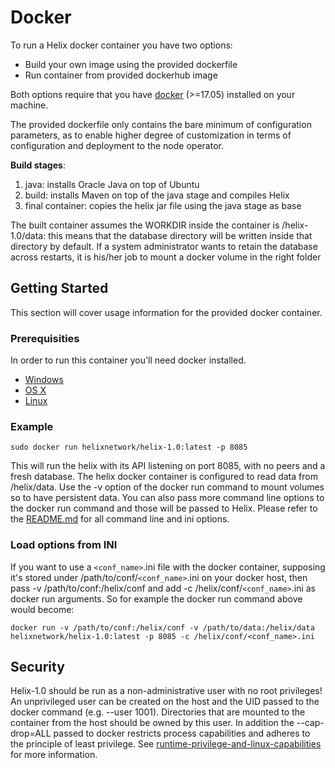 # Docker

To run a Helix docker container you have two options:

-   Build your own image using the provided dockerfile
-   Run container from provided dockerhub image

Both options require that you have [docker](https://www.docker.com/get-started) (>=17.05) installed on your machine.

The provided dockerfile only contains the bare minimum of configuration parameters, as to enable higher degree of customization in terms of configuration and deployment to the node operator.

**Build stages**:

1.  java: installs Oracle Java on top of Ubuntu
2.  build: installs Maven on top of the java stage and compiles Helix
3.  final container: copies the helix jar file using the java stage as base

The built container assumes the WORKDIR inside the container is /helix-1.0/data: this means that the database directory will be written inside that directory by default. If a system administrator wants to retain the database across restarts, it is his/her job to mount a docker volume in the right folder

## Getting Started

This section will cover usage information for the provided docker container.

### Prerequisities

In order to run this container you'll need docker installed.

-   [Windows](https://docs.docker.com/windows/started)
-   [OS X](https://docs.docker.com/mac/started/)
-   [Linux](https://docs.docker.com/linux/started/)

### Example

```shell
sudo docker run helixnetwork/helix-1.0:latest -p 8085
```

This will run the helix with its API listening on port 8085, with no peers and a fresh database.
The helix docker container is configured to read data from /helix/data. Use the -v option of the docker run command to mount volumes so to have persistent data.
You can also pass more command line options to the docker run command and those will be passed to Helix. Please refer to the [README.md](<>) for all command line and ini options.

### Load options from INI

If you want to use a `<conf_name>`.ini file with the docker container, supposing it's stored under /path/to/conf/`<conf_name>`.ini on your docker host, then pass -v /path/to/conf:/helix/conf and add -c /helix/conf/`<conf_name>`.ini as docker run arguments. So for example the docker run command above would become:

```shell
docker run -v /path/to/conf:/helix/conf -v /path/to/data:/helix/data helixnetwork/helix-1.0:latest -p 8085 -c /helix/conf/<conf_name>.ini
```

## Security

Helix-1.0 should be run as a non-administrative user with no root privileges! An unprivileged user can be created on the host and the UID passed to the docker command (e.g. --user 1001). Directories that are mounted to the container from the host should be owned by this user. In addition the --cap-drop=ALL passed to docker restricts process capabilities and adheres to the principle of least privilege. See [runtime-privilege-and-linux-capabilities](https://docs.docker.com/engine/reference/run/#runtime-privilege-and-linux-capabilities) for more information.
